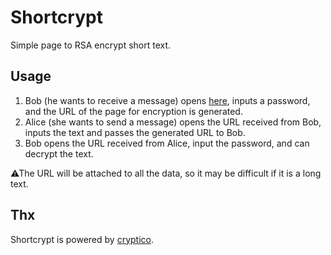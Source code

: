 # Shortcrypt

Simple page to RSA encrypt short text.

## Usage
1. Bob (he wants to receive a message) opens [here](https://utubo.github.io/shortcrypt/), inputs a password, and the URL of the page for encryption is generated.
2. Alice (she wants to send a message) opens the URL received from Bob, inputs the text and passes the generated URL to Bob.
3. Bob opens the URL received from Alice, input the password, and can decrypt the text.

⚠The URL will be attached to all the data, so it may be difficult if it is a long text.

## Thx
Shortcrypt is powered by [cryptico](https://github.com/wwwtyro/cryptico).

